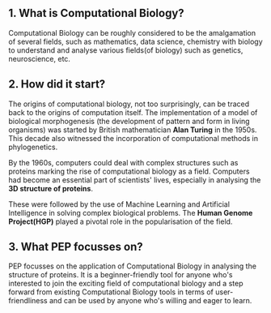 ## 1. What is Computational Biology?

Computational Biology can be roughly considered to be the amalgamation of several fields, such as mathematics, data science, chemistry with biology to understand and analyse various fields(of biology) such as genetics, neuroscience, etc.

## 2. How did it start?

The origins of computational biology, not too surprisingly, can be traced back to the origins of computation itself. The implementation of a model of biological morphogenesis (the development of pattern and form in living organisms) was started by British mathematician **Alan Turing** in the 1950s. This decade also witnessed the incorporation of computational methods in phylogenetics.

By the 1960s, computers could deal with complex structures such as proteins marking the rise of computational biology as a field. Computers had become an essential part of scientists' lives, especially in analysing the **3D structure of proteins**.

These were followed by the use of Machine Learning and Artificial Intelligence in solving complex biological problems. The **Human Genome Project(HGP)** played a pivotal role in the popularisation of the field.

## 3. What PEP focusses on?

PEP focusses on the application of Computational Biology in analysing the structure of proteins. It is a beginner-friendly tool for anyone who's interested to join the exciting field of computational biology and a step forward from existing Computational Biology tools in terms of user-friendliness and can be used by anyone who's willing and eager to learn.
